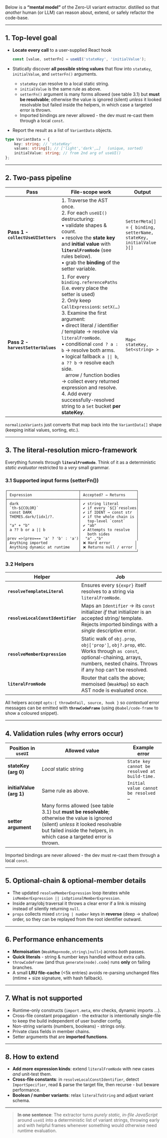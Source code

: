 Below is a **“mental model”** of the Zero-UI variant extractor. distilled so that _another_ human (or LLM) can reason about, extend, or safely refactor the code-base.

---

## 1. Top-level goal

- **Locate every call** to a user-supplied React hook

  ```js
  const [value, setterFn] = useUI('stateKey', 'initialValue');
  ```

- Statically discover **all possible string values** that flow into
  `stateKey`, `initialValue`, and `setterFn()` arguments.
  - `stateKey` can resolve to a local static string.
  - `initialValue` is the same rule as above.
  - `setterFn()` argument is many forms allowed (see table 3.1) but **must be resolvable**; otherwise the value is ignored (silent) _unless_ it looked resolvable but failed inside the helpers, in which case a targeted error is thrown.
  - Imported bindings are never allowed - the dev must re-cast them through a local `const`.

- Report the result as a list of `VariantData` objects.

```ts
type VariantData = {
	key: string; // 'stateKey'
	values: string[]; // ['light','dark',…]   (unique, sorted)
	initialValue: string; // from 2nd arg of useUI()
};
```

---

## 2. Two-pass pipeline

| Pass                               | File-scope work                                                                                                                                                                                                                                                                                                                                                                                                                                                                                                                        | Output                                                               |
| ---------------------------------- | -------------------------------------------------------------------------------------------------------------------------------------------------------------------------------------------------------------------------------------------------------------------------------------------------------------------------------------------------------------------------------------------------------------------------------------------------------------------------------------------------------------------------------------- | -------------------------------------------------------------------- |
| **Pass 1 - `collectUseUISetters`** | 1. Traverse the AST once.<br>2. For each `useUI()` destructuring:<br>• validate shapes & count.<br>• resolve the **state key** and **initial value** with **`literalFromNode`** (see rules below).<br>• grab the **binding** of the setter variable.                                                                                                                                                                                                                                                                                   | `SetterMeta[]` = `{ binding, setterName, stateKey, initialValue }[]` |
| **Pass 2 - `harvestSetterValues`** | 1. For every `binding.referencePaths` (i.e. every place the setter is used)<br>2. Only keep `CallExpression`s: `setX(…)`<br>3. Examine the first argument:<br>• direct literal / identifier / template → resolve via `literalFromNode`.<br>• conditional `cond ? a : b` → resolve both arms.<br>• logical fallback `a \|\| b`, `a ?? b` → resolve each side.<br>&nbsp;&nbsp; arrow / function bodies → collect every returned expression and resolve.<br>4. Add every successfully-resolved string to a `Set` bucket **per stateKey**. | `Map< stateKey, Set<string> >`                                       |

`normalizeVariants` just converts that map back into the
`VariantData[]` shape (keeping initial values, sorting, etc.).

---

## 3. The **literal-resolution micro-framework**

Everything funnels through **`literalFromNode`**.
Think of it as a deterministic _static evaluator_ restricted to a
_very_ small grammar.

### 3.1 Supported input forms (setterFn())

```
┌────────────────────────────────┬─────────────────────────┐
│ Expression                     │ Accepted? → Returns     │
├────────────────────────────────┼─────────────────────────┤
│ dark                           │ ✔ string literal        │
│ `th-${COLOR}`                  │ ✔ if every `${}`resolves│
│ const DARK                     │ ✔ if IDENT → const str  │
│ THEMES.dark/[idx]/?.           │ ✔ if the whole chain is │
│                                │   top-level `const`     │
│ "a" + "b"                      │ ✔ "ab"                  │
│ a ?? b or a || b               │ ✔ Attempts to resolve   │
│                                │   both sides            │
│prev =>(prev=== 'a' ? 'b' : 'a')│  "a" ,"b"               │
│ Anything imported              │ ❌ Hard error           │
│ Anything dynamic at runtime    │ ❌ Returns null / error │
└────────────────────────────────┴─────────────────────────┘
```

### 3.2 Helpers

| Helper                            | Job                                                                                                                                                                           |
| --------------------------------- | ----------------------------------------------------------------------------------------------------------------------------------------------------------------------------- |
| **`resolveTemplateLiteral`**      | Ensures every `${expr}` itself resolves to a string via `literalFromNode`.                                                                                                    |
| **`resolveLocalConstIdentifier`** | Maps an `Identifier` → its `const` initializer _if_ that initializer is an accepted string/ template. Rejects imported bindings with a _single_ descriptive error.            |
| **`resolveMemberExpression`**     | Static walk of `obj.prop`, `obj['prop']`, `obj?.prop`, etc. Works through `as const`, optional-chaining, arrays, numbers, nested chains. Throws if any hop can't be resolved. |
| **`literalFromNode`**             | Router that calls the above; memoised (`WeakMap`) so each AST node is evaluated once.                                                                                         |

All helpers accept `opts:{ throwOnFail, source, hook }` so _contextual_
error messages can be emitted with **`throwCodeFrame`**
(using `@babel/code-frame` to show a coloured snippet).

---

## 4. Validation rules (why errors occur)

| Position in `useUI`      | Allowed value                                                                                                                                                                                                 | Example error                                 |
| ------------------------ | ------------------------------------------------------------------------------------------------------------------------------------------------------------------------------------------------------------- | --------------------------------------------- |
| **stateKey (arg 0)**     | _Local_ static string                                                                                                                                                                                         | `State key cannot be resolved at build-time.` |
| **initialValue (arg 1)** | Same rule as above.                                                                                                                                                                                           | `Initial value cannot be resolved …`          |
| **setter argument**      | Many forms allowed (see table 3.1) but **must be resolvable**; otherwise the value is ignored (silent) _unless_ it looked resolvable but failed inside the helpers, in which case a targeted error is thrown. |                                               |

Imported bindings are never allowed - the dev must re-cast them
through a local `const`.

---

## 5. Optional-chain & optional-member details

- The updated `resolveMemberExpression` loop iterates while
  `isMemberExpression || isOptionalMemberExpression`.
- Inside array/obj traversal it throws a clear error if a link is
  missing instead of silently returning `null`.
- `props` collects mixed `string | number` keys in **reverse** (deep → shallow) order, so they can be replayed from the root identifier outward.

---

## 6. Performance enhancements

- **Memoisation** (`WeakMap<node,string\|null>`) across _both_ passes.
- **Quick literals** - string & number keys handled without extra calls.
- `throwCodeFrame` (and thus `generate(node).code`) runs **only** on
  failing branches.
- A small **LRU file-cache** (<5k entries) avoids re-parsing unchanged
  files (mtime + size signature, with hash fallback).

---

## 7. What is **not** supported

- Runtime-only constructs (`import.meta`, env checks, dynamic imports …).
- Cross-file constant propagation - the extractor is intentionally
  single-file to keep the build independent of user bundler config.
- Non-string variants (numbers, booleans) - strings only.
- Private class fields in member chains.
- Setter arguments that are **imported functions**.

---

## 8. How to extend

- **Add more expression kinds**: extend `literalFromNode` with new
  cases _and_ unit-test them.
- **Cross-file constants**: in `resolveLocalConstIdentifier`, detect
  `ImportSpecifier`, read & parse the target file, then recurse - but
  beware performance.
- **Boolean / number variants**: relax `literalToString` and adjust
  variant schema.

---

> **In one sentence**:
> The extractor turns _purely static, in-file JavaScript_ around `useUI`
> into a deterministic list of variant strings, throwing early and with
> helpful frames whenever something would otherwise need runtime
> evaluation.

